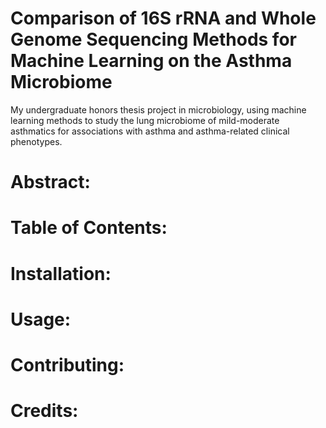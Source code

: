 # Comparison of 16S rRNA and Whole Genome Sequencing Methods for Machine Learning on the Asthma Microbiome
My undergraduate honors thesis project in microbiology, using machine learning methods to study the lung microbiome of mild-moderate asthmatics for associations with asthma and asthma-related clinical phenotypes.

# Abstract:

# Table of Contents:

# Installation:

# Usage:

# Contributing:

# Credits:
